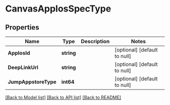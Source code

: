 # CanvasAppIosSpecType

## Properties
Name | Type | Description | Notes
------------ | ------------- | ------------- | -------------
**AppIosId** | **string** |  | [optional] [default to null]
**DeepLinkUrl** | **string** |  | [optional] [default to null]
**JumpAppstoreType** | **int64** |  | [optional] [default to null]

[[Back to Model list]](../README.md#documentation-for-models) [[Back to API list]](../README.md#documentation-for-api-endpoints) [[Back to README]](../README.md)


